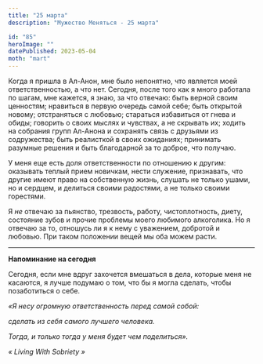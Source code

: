 ```yaml
---
title: "25 марта"
description: "Мужество Меняться - 25 марта"

id: "85"
heroImage: ""
datePublished: 2023-05-04
moth: "mart"
---
```


Когда я пришла в Ал-Анон, мне было непонятно, что является моей
ответственностью, а что нет. Сегодня, после того как я много работала по
шагам, мне кажется, я знаю, за что отвечаю: быть верной своим ценностям;
нравиться в первую очередь самой себе; быть открытой новому; отстраняться с
любовью; стараться избавиться от гнева и обиды; говорить о своих мыслях и
чувствах, а не скрывать их; ходить на собрания групп Ал-Анона и сохранять
связь с друзьями из содружества; быть реалисткой в своих ожиданиях; принимать
разумные решения и быть благодарной за то доброе, что получаю.

У меня еще есть доля ответственности по отношению к другим: оказывать теплый
прием новичкам, нести служение, признавать, что другие имеют право на
собственную жизнь, слушать не только ушами, но и сердцем, и делиться своими
радостями, а не только своими горестями.

Я _не_ отвечаю за пьянство, трезвость, работу, чистоплотность, диету,
состояние зубов и прочие проблемы моего любимого алкоголика. Но я отвечаю за
то, отношусь ли я к нему с уважением, добротой и любовью. При таком положении
вещей мы оба можем расти.

---

**Напоминание на сегодня**

Сегодня, если мне вдруг захочется вмешаться в дела, которые меня не касаются,
я лучше подумаю о том, что бы я могла сделать, чтобы позаботиться о себе.

_«Я несу огромную ответственность перед самой собой:_

_сделать из себя самого лучшего человека._

_Тогда, и только тогда у меня будет чем поделиться»._

_«_ _Living_ _With_ _Sobriety_ _»_
